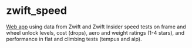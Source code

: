 # zwift_speed

[Web app](https://griffindatasci.shinyapps.io/zwift_speed_data/) using data from Zwift and Zwift Insider speed tests on frame and wheel unlock levels, cost (drops), aero and weight ratings (1-4 stars), and performance in flat and climbing tests (tempus and alp).
